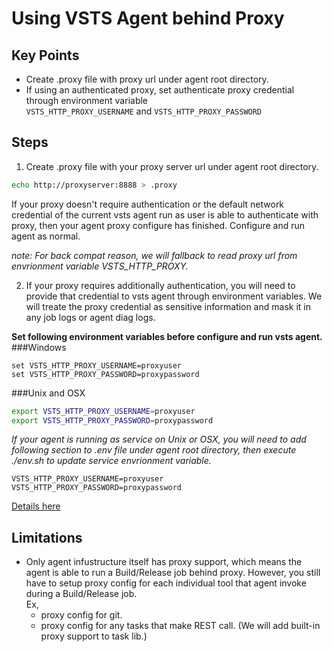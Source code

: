 # Using VSTS Agent behind Proxy

## Key Points
  - Create .proxy file with proxy url under agent root directory.  
  - If using an authenticated proxy, set authenticate proxy credential through environment variable   
    `VSTS_HTTP_PROXY_USERNAME` and `VSTS_HTTP_PROXY_PASSWORD`  

## Steps
  1. Create .proxy file with your proxy server url under agent root directory.  
  
  ```bash
  echo http://proxyserver:8888 > .proxy
  ```  
  
  If your proxy doesn't require authentication or the default network credential of the current vsts agent run as user is able to authenticate with proxy, then your agent proxy configure has finished. Configure and run agent as normal.  
  
  *note: For back compat reason, we will fallback to read proxy url from envrionment variable VSTS_HTTP_PROXY.*
  
  2. If your proxy requires additionally authentication, you will need to provide that credential to vsts agent through environment variables. We will treate the proxy credential as sensitive information and mask it in any job logs or agent diag logs.  
  
  **Set following environment variables before configure and run vsts agent.**  
  ###Windows  
  ```batch
  set VSTS_HTTP_PROXY_USERNAME=proxyuser
  set VSTS_HTTP_PROXY_PASSWORD=proxypassword
  ```  
   
  ###Unix and OSX  
  ```bash
  export VSTS_HTTP_PROXY_USERNAME=proxyuser
  export VSTS_HTTP_PROXY_PASSWORD=proxypassword
  ```  
  
  *If your agent is running as service on Unix or OSX, you will need to add following section to .env file under agent root directory, then execute ./env.sh to update service envrionment variable.*
  ```
  VSTS_HTTP_PROXY_USERNAME=proxyuser
  VSTS_HTTP_PROXY_PASSWORD=proxypassword
  ```
  [Details here](nixsvc.md#setting-the-environment)
  
## Limitations  
  - Only agent infustructure itself has proxy support, which means the agent is able to run a Build/Release job behind proxy. However, you still have to setup proxy config for each individual tool that agent invoke during a Build/Release job.  
    Ex, 
      - proxy config for git.
      - proxy config for any tasks that make REST call. (We will add built-in proxy support to task lib.)
  
  
  
